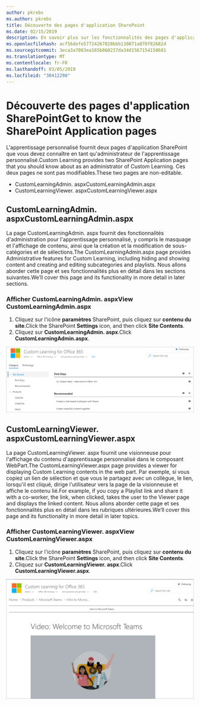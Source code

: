 ```yaml
---
author: pkrebs
ms.author: pkrebs
title: Découverte des pages d'application SharePoint
ms.date: 02/15/2019
description: En savoir plus sur les fonctionnalités des pages d'application SharePoint dans Custom Learning
ms.openlocfilehash: acf56defe57724267028bbb130071a070f82682d
ms.sourcegitcommit: 3eca3a7083ea165b860237da34d1567154158681
ms.translationtype: MT
ms.contentlocale: fr-FR
ms.lasthandoff: 03/05/2019
ms.locfileid: "30412298"
---
```

# <a name="get-to-know-the-sharepoint-application-pages"></a><span data-ttu-id="a8a72-103">Découverte des pages d'application SharePoint</span><span class="sxs-lookup"><span data-stu-id="a8a72-103">Get to know the SharePoint Application pages</span></span>

<span data-ttu-id="a8a72-104">L'apprentissage personnalisé fournit deux pages d'application SharePoint que vous devez connaître en tant qu'administrateur de l'apprentissage personnalisé.</span><span class="sxs-lookup"><span data-stu-id="a8a72-104">Custom Learning provides two SharePoint Application pages that you should know about as an administrator of Custom Learning.</span></span> <span data-ttu-id="a8a72-105">Ces deux pages ne sont pas modifiables.</span><span class="sxs-lookup"><span data-stu-id="a8a72-105">These two pages are non-editable.</span></span> 

- <span data-ttu-id="a8a72-106">CustomLearningAdmin. aspx</span><span class="sxs-lookup"><span data-stu-id="a8a72-106">CustomLearningAdmin.aspx</span></span>
- <span data-ttu-id="a8a72-107">CustomLearningViewer. aspx</span><span class="sxs-lookup"><span data-stu-id="a8a72-107">CustomLearningViewer.aspx</span></span>

## <a name="customlearningadminaspx"></a><span data-ttu-id="a8a72-108">CustomLearningAdmin. aspx</span><span class="sxs-lookup"><span data-stu-id="a8a72-108">CustomLearningAdmin.aspx</span></span>

<span data-ttu-id="a8a72-109">La page CustomLearningAdmin. aspx fournit des fonctionnalités d'administration pour l'apprentissage personnalisé, y compris le masquage et l'affichage de contenu, ainsi que la création et la modification de sous-catégories et de sélections.</span><span class="sxs-lookup"><span data-stu-id="a8a72-109">The CustomLearningAdmin.aspx page provides Administrative features for Custom Learning, including hiding and showing content and creating and editing subcategories and playlists.</span></span> <span data-ttu-id="a8a72-110">Nous allons aborder cette page et ses fonctionnalités plus en détail dans les sections suivantes.</span><span class="sxs-lookup"><span data-stu-id="a8a72-110">We’ll cover this page and its functionality in more detail in later sections.</span></span>

### <a name="view-customlearningadminaspx"></a><span data-ttu-id="a8a72-111">Afficher CustomLearningAdmin. aspx</span><span class="sxs-lookup"><span data-stu-id="a8a72-111">View CustomLearningAdmin.aspx</span></span>

1. <span data-ttu-id="a8a72-112">Cliquez sur l'icône **paramètres** SharePoint, puis cliquez sur **contenu du site**.</span><span class="sxs-lookup"><span data-stu-id="a8a72-112">Click the SharePoint **Settings** icon, and then click **Site Contents**.</span></span> 
2. <span data-ttu-id="a8a72-113">Cliquez sur **CustomLearningAdmin. aspx**.</span><span class="sxs-lookup"><span data-stu-id="a8a72-113">Click **CustomLearningAdmin.aspx**.</span></span> 

![CG-adminapppage. png](media/cg-adminapppage.png)

## <a name="customlearningvieweraspx"></a><span data-ttu-id="a8a72-115">CustomLearningViewer. aspx</span><span class="sxs-lookup"><span data-stu-id="a8a72-115">CustomLearningViewer.aspx</span></span>
<span data-ttu-id="a8a72-116">La page CustomLearningViewer. aspx fournit une visionneuse pour l'affichage du contenu d'apprentissage personnalisé dans le composant WebPart.</span><span class="sxs-lookup"><span data-stu-id="a8a72-116">The CustomLearningViewer.aspx page provides a viewer for displaying Custom Learning contents in the web part.</span></span> <span data-ttu-id="a8a72-117">Par exemple, si vous copiez un lien de sélection et que vous le partagez avec un collègue, le lien, lorsqu'il est cliqué, dirige l'utilisateur vers la page de la visionneuse et affiche le contenu lié.</span><span class="sxs-lookup"><span data-stu-id="a8a72-117">For example, if you copy a Playlist link and share it with a co-worker, the link, when clicked, takes the user to the Viewer page and displays the linked content.</span></span> <span data-ttu-id="a8a72-118">Nous allons aborder cette page et ses fonctionnalités plus en détail dans les rubriques ultérieures.</span><span class="sxs-lookup"><span data-stu-id="a8a72-118">We’ll cover this page and its functionality in more detail in later topics.</span></span>

### <a name="view-customlearningvieweraspx"></a><span data-ttu-id="a8a72-119">Afficher CustomLearningViewer. aspx</span><span class="sxs-lookup"><span data-stu-id="a8a72-119">View CustomLearningViewer.aspx</span></span>

1. <span data-ttu-id="a8a72-120">Cliquez sur l'icône **paramètres** SharePoint, puis cliquez sur **contenu du site**.</span><span class="sxs-lookup"><span data-stu-id="a8a72-120">Click the SharePoint **Settings** icon, and then click **Site Contents**.</span></span> 
2. <span data-ttu-id="a8a72-121">Cliquez sur **CustomLearningViewer. aspx**.</span><span class="sxs-lookup"><span data-stu-id="a8a72-121">Click **CustomLearningViewer.aspx**.</span></span> 

![CG-viewerapppage. png](media/cg-viewerapppage.png)

